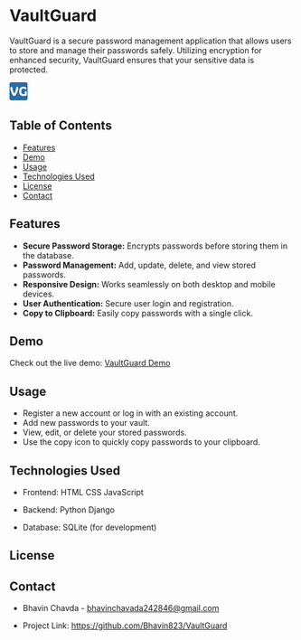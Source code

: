 # VaultGuard

VaultGuard is a secure password management application that allows users to store and manage their passwords safely. Utilizing encryption for enhanced security, VaultGuard ensures that your sensitive data is protected.

![VaultGuard Logo](vaultguard/static/images/favicon-32x32.png)

## Table of Contents

- [Features](#features)
- [Demo](#demo)
- [Usage](#usage)
- [Technologies Used](#technologies-used)
- [License](#license)
- [Contact](#contact)

## Features

- **Secure Password Storage:** Encrypts passwords before storing them in the database.
- **Password Management:** Add, update, delete, and view stored passwords.
- **Responsive Design:** Works seamlessly on both desktop and mobile devices.
- **User Authentication:** Secure user login and registration.
- **Copy to Clipboard:** Easily copy passwords with a single click.

## Demo

Check out the live demo: [VaultGuard Demo](https://vaultguard.pythonanywhere.com/)

## Usage

- Register a new account or log in with an existing account.
- Add new passwords to your vault.
- View, edit, or delete your stored passwords.
- Use the copy icon to quickly copy passwords to your clipboard.

 ## Technologies Used
 
 - Frontend:
  HTML 
  CSS
  JavaScript

- Backend:
  Python
  Django  

- Database:
  SQLite (for development)

## License

## Contact

- Bhavin Chavda - bhavinchavada242846@gmail.com

- Project Link: https://github.com/Bhavin823/VaultGuard
